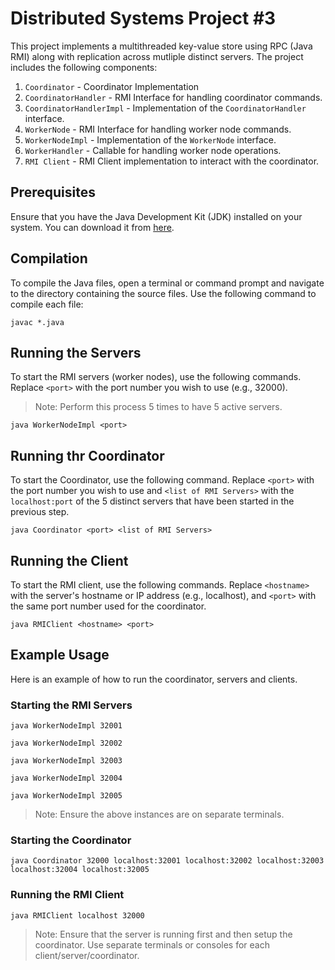 # Distributed Systems Project #3

This project implements a multithreaded key-value store using RPC (Java RMI) along with replication across mutliple distinct servers. The project includes the following components:

1. `Coordinator` -  Coordinator Implementation
2. `CoordinatorHandler` - RMI Interface for handling coordinator commands.
3. `CoordinatorHandlerImpl` - Implementation of the `CoordinatorHandler` interface.
4. `WorkerNode` - RMI Interface for handling worker node commands.
5. `WorkerNodeImpl` - Implementation of the `WorkerNode` interface.
6. `WorkerHandler` - Callable for handling worker node operations.
7. `RMI Client` - RMI Client implementation to interact with the coordinator.  

## Prerequisites

Ensure that you have the Java Development Kit (JDK) installed on your system. You can download it from [here](https://www.oracle.com/java/technologies/javase-downloads.html).

## Compilation
To compile the Java files, open a terminal or command prompt and navigate to the directory containing the source files. Use the following command to compile each file:

```
javac *.java
```

## Running the Servers
To start the RMI servers (worker nodes), use the following commands. Replace `<port>` with the port number you wish to use (e.g., 32000).

>Note: Perform this process 5 times to have 5 active servers.

```
java WorkerNodeImpl <port>
```
## Running thr Coordinator
To start the Coordinator, use the following command. Replace `<port>` with the port number you wish to use and `<list of RMI Servers>` with the `localhost:port` of the 5 distinct servers that have been started in the previous step.

```
java Coordinator <port> <list of RMI Servers>
```

## Running the Client
To start the RMI client, use the following commands. Replace `<hostname>` with the server's hostname or IP address (e.g., localhost), and `<port>` with the same port number used for the coordinator.

``` 
java RMIClient <hostname> <port>
```

## Example Usage
Here is an example of how to run the coordinator, servers and clients.

### Starting the RMI Servers
```
java WorkerNodeImpl 32001
```
```
java WorkerNodeImpl 32002
```
```
java WorkerNodeImpl 32003
```
```
java WorkerNodeImpl 32004
```
```
java WorkerNodeImpl 32005
```
>Note: Ensure the above instances are on separate terminals.

### Starting the Coordinator
```
java Coordinator 32000 localhost:32001 localhost:32002 localhost:32003 localhost:32004 localhost:32005 
```
### Running the RMI Client
```
java RMIClient localhost 32000
```

>Note: Ensure that the server is running first and then setup the coordinator. Use separate terminals or consoles for each client/server/coordinator.